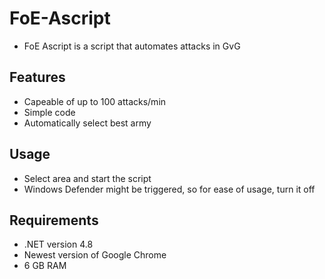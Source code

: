# FoE-Ascript
* FoE Ascript is a script that automates attacks in GvG

## Features
* Capeable of up to 100 attacks/min
* Simple code
* Automatically select best army

## Usage
* Select area and start the script
* Windows Defender might be triggered, so for ease of usage, turn it off

## Requirements
* .NET version 4.8
* Newest version of Google Chrome
* 6 GB RAM
